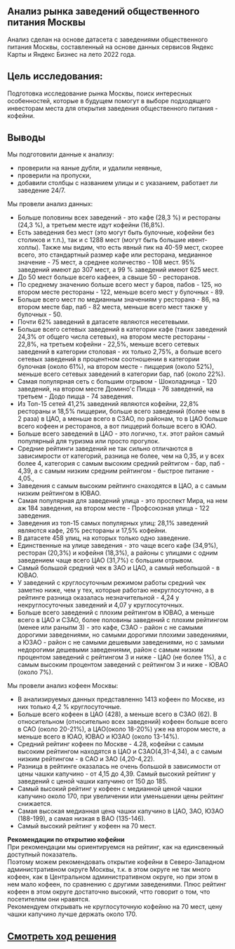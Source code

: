 ## Анализ рынка заведений общественного питания Москвы

Анализ сделан на основе датасета с заведениями общественного питания Москвы, составленный на основе данных сервисов Яндекс Карты и Яндекс Бизнес на лето 2022 года.

## Цель исследования:

Подготовка исследование рынка Москвы, поиск интересных особенностей, которые в будущем помогут в выборе подходящего инвесторам места для открытия заведения общественного питания - кофейни. 


## Выводы

Мы подготовили данные к анализу:  
  
- проверили на яаные дубли, и удалили неявные,
- проверили на пропуски,
- добавили столбцы с названием улицы и с указанием, работает ли заведение 24/7.
 
Мы провели анализ данных:
  
- Больше половины всех заведений - это кафе (28,3 %) и рестораны (24,3 %), а третьем месте идут кофейни (16,8%).
- Есть заведения без мест (это могут быть булочные, кофейни без столиков и т.п.), так и с 1288 мест (могут быть большие ивент-холлы). Также мы видим, что есть явный пик на 40-59 мест, скорее всего, это стандартный размер кафе или ресторана, медианное значение - 75 мест, а среднее количество - 108 мест. 95% заведений имеют до 307 мест, а 99 % заведений имеют 625 мест.
- До 50 мест больше всего кафеен, а свыше 50 - ресторанов.
- По среднему значению больше всего мест у баров, пабов - 125, но втором месте рестораны - 122, меньше всего мест у булочных - 89.
- Больше всего мест по медианным значениям у ресторана - 86, на втором месте бар, паб - 82 места, меньше всего мест также у булочных - 50.
- Почти 62% заведений в датасете являются несетевыми.
- Больше всего сетевых заведений в категории кафе (таких заведений 24,3% от общего числа сетевых), на втором месте рестораны - 22,8%, на третьем кофейни - 22,5%, меньше всего сетевых заведений в категории столовая - их только 2,75%, а больше всего сетевых заведений в процентном соотношении в категории булочная (около 61%), на втором месте - пиццерия (около 52%), меньше всего сетевых заведений в категории бар, паб (около 22%).
- Самая популярная сеть с большим отрывом - Шоколадница - 120 заведений, на втором месте Домино'c Пицца - 76 заведений, на третьем - Додо пицца - 74 заведения.
- Из Топ-15 сетей 41,2% заведений являются кофейни, 22,8% рестораны и 18,5% пиццерии, больше всего заведений (более чем в 2 раза) в ЦАО, а меньше всего в СЗАО, по районам, то в ЦАО больше всего кофеен и ресторанов, а вот пиццерий больше всего в ЮАО.
- Больше всего заведений в ЦАО - это логично, т.к. этот район самый популярный для туризма или просто прогулок.
- Средние рейтинги заведений не так сильно отличаются в зависимрости от категорий, разница не более, чем на 0,35, и у всех более 4, категория с самым высоким средний рейтигом - бар, паб - 4,39, а с самым низким средним рейтингом - быстрое питание - 4,05.,
- Заведения с самым высоким рейтинго снаходятся в ЦАО, а с самым низким рейтингом в ЮВАО.
- Самая популярная для заведений улица - это проспект Мира, на нем аж 184 заведения, на втором месте - Профсоюзная улица - 122 заведения.
- Заведения из топ-15 самых популярных улиц: 28,1% заведений являются кафе, 26% рестораны и 17,5% кофейни.
- В датасете 458 улиц, на которых только одно заведение.
- Единственные на улице заведения - это чаще всего кафе (34,9%), ресторан (20,3%) и кофейня (18,3%), а районы с улицами с одним заведением чаще всего ЦАО (31,7%) с большим отрывом.
- Самый большой средний чек в ЗАО и ЦАО, а самый небольшой - в ЮВАО.
- У заведений с круглосуточным режимом работы средний чек заметно ниже, чем у тех, которые работаю некруглосуточно, а в рейтинге разница оказалась незначительной - 4,24 у некруглосуточных заведений и 4,07 у круглосуточных.
- Больше всего заведений с плохим рейтингом в ЮВАО, а меньше всего в ЦАО и СЗАО, более половины заведений с плохим рейтингом (менее или раныпм 3) - это кафе, СЗАО - район с не самыми дорогими заведениями, но самыми дорогими плохими заведениями, а ЮЗАО - район с не самыми дешевыми заведениями, но с замыми недорогими дешевыми заведениями, район с самым низким процентом заведений с рейтингом 3 и ниже - ЦАО (не более 1%), а с самым высоким процентом заведений с рейтингом 3 и ниже - ЮВАО (около 7%).

Мы провели анализ кофеен Москвы:  
  
- В анализируемых данных представленно 1413 кофеен по Москве, из них только 4,2 % круглосуточные. 
- Больше всего кофеен в ЦАО (428), а меньше всего в СЗАО (62). В относительном (относительно всех заведений) кофеен больше всего в САО (около 20-21%), а ЦАО(около 18-20%) уже на втором месте, а меньше всего в ЮАО, ЮВАО и ЮЗАО (около 13-14%). 
- Средний рейтинг кофеен по Москве - 4.28, кофейни с самым высоким рейтингом находятся в ЦАО и СЗАО(4,31-4,34), а с самым низким рейтингом - в САО и ЗАО (4,20-4,22).
- Разница в рейтинге оказалась не очень большой в зависимости от цены чашки капучино - от 4,15 до 4,39. Самый высокий рейтинг у заведений с ценой чашки капучино от 150 до 185.
- Самый высокий рейтинг у кофеен с медианной ценой чашки капучино около 170, при увеличении или уменьшении цены рейтинг снижается.
- Самая высокая медианная цена чашки капучино в ЦАО, ЗАО, ЮЗАО (188-199), а самая низкая в ВАО (135-146).
- Самый высокий рейтинг у кофеен на 70 мест.

**Рекомендации по открытию кофейни**  
При рекомендации мы ориентируемся на рейтинг, как на единсвенный доступный показатель.  
Поэтому можем рекомендовать открытие кофейни в Северо-Западном административном округе Москвы, т.к. в этом округе не так много кофеен, как в Центральном административном округе, но при этом в нем мало кофеен, по сравнению с другими заведениями. Плюс рейтинг кофеен в этом округе достаточно высокий, чтто говорит о том, что посетителям они нравятся.  
Рекомендуем открывать не круглосуточную кофейню на 70 мест, цену чашки капучино лучше держать около 170.

## [Cмотреть ход решения](https://github.com/laringerman/portfolio/blob/main/10-moscow_catering_market/1.0-lgg-moscow_catering_establishments.ipynb)

